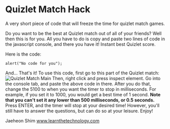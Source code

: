 # Quizlet Match Hack
A very short piece of code that will freeze the time for quizlet match games.

Do you want to be the best at Quizlet match out of all of your friends? Well then this is for you. All you have to do is copy and paste two lines of code in the javascript console, and there you have it! Instant best Quizlet score.

Here is the code:

	alert("No code for you");
	
And... That's it! To use this code, first go to this part of the Quizlet match:
![Quizlet Match Main](https://raw.githubusercontent.com/jaeheonshim/quizlet-match-hack/master/quizlet.png  "Make Everything Disappear!")
Then, right click and press inspect element. Go into the console tab, and paste the above code in there. After you do that, change the 5100 to when you want the timer to stop in milliseconds. For example, if you set it to 1000, you would get a best time of 1 second. **Note that you can't set it any lower than 500 milliseconds, or 0.5 seconds.**
Press ENTER, and the timer will stop at your desired time! However, you'll still have to answer the questions, but can do so at your leisure. Enjoy!

Jaeheon Shim
www.learnthetechnology.com

